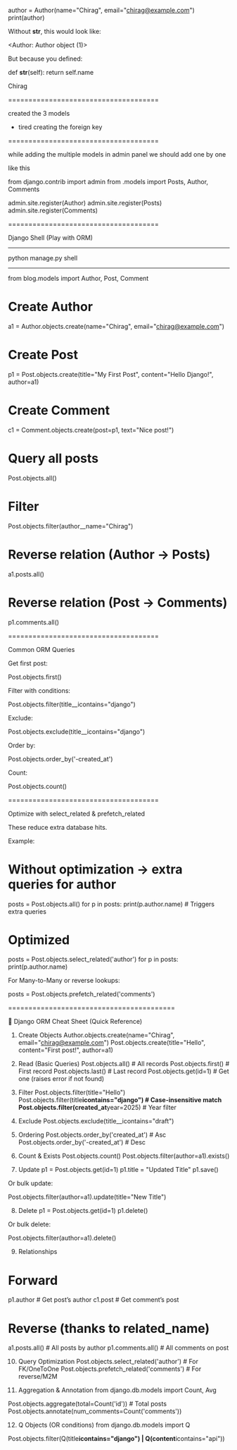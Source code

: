 author = Author(name="Chirag", email="chirag@example.com")
print(author)

Without **str**, this would look like:

<Author: Author object (1)>

But because you defined:

def **str**(self):
return self.name

Chirag

=====================================

created the 3 models

- tired creating the foreign key

=====================================

while adding the multiple models in admin panel we should add one by one

like this

from django.contrib import admin
from .models import Posts, Author, Comments

admin.site.register(Author)
admin.site.register(Posts)
admin.site.register(Comments)

=====================================

Django Shell (Play with ORM)

---

python manage.py shell

---

from blog.models import Author, Post, Comment

# Create Author

a1 = Author.objects.create(name="Chirag", email="chirag@example.com")

# Create Post

p1 = Post.objects.create(title="My First Post", content="Hello Django!", author=a1)

# Create Comment

c1 = Comment.objects.create(post=p1, text="Nice post!")

# Query all posts

Post.objects.all()

# Filter

Post.objects.filter(author\_\_name="Chirag")

# Reverse relation (Author → Posts)

a1.posts.all()

# Reverse relation (Post → Comments)

p1.comments.all()

=====================================

Common ORM Queries

Get first post:

Post.objects.first()

Filter with conditions:

Post.objects.filter(title\_\_icontains="django")

Exclude:

Post.objects.exclude(title\_\_icontains="django")

Order by:

Post.objects.order_by('-created_at')

Count:

Post.objects.count()

=====================================

Optimize with select_related & prefetch_related

These reduce extra database hits.

Example:

# Without optimization → extra queries for author

posts = Post.objects.all()
for p in posts:
print(p.author.name) # Triggers extra queries

# Optimized

posts = Post.objects.select_related('author')
for p in posts:
print(p.author.name)

For Many-to-Many or reverse lookups:

posts = Post.objects.prefetch_related('comments')

=========================================

📝 Django ORM Cheat Sheet (Quick Reference)

1. Create Objects
   Author.objects.create(name="Chirag", email="chirag@example.com")
   Post.objects.create(title="Hello", content="First post!", author=a1)

2. Read (Basic Queries)
   Post.objects.all() # All records
   Post.objects.first() # First record
   Post.objects.last() # Last record
   Post.objects.get(id=1) # Get one (raises error if not found)

3. Filter
   Post.objects.filter(title="Hello")
   Post.objects.filter(title**icontains="django") # Case-insensitive match
   Post.objects.filter(created_at**year=2025) # Year filter

4. Exclude
   Post.objects.exclude(title\_\_icontains="draft")

5. Ordering
   Post.objects.order_by('created_at') # Asc
   Post.objects.order_by('-created_at') # Desc

6. Count & Exists
   Post.objects.count()
   Post.objects.filter(author=a1).exists()

7. Update
   p1 = Post.objects.get(id=1)
   p1.title = "Updated Title"
   p1.save()

Or bulk update:

Post.objects.filter(author=a1).update(title="New Title")

8. Delete
   p1 = Post.objects.get(id=1)
   p1.delete()

Or bulk delete:

Post.objects.filter(author=a1).delete()

9. Relationships

# Forward

p1.author # Get post’s author
c1.post # Get comment’s post

# Reverse (thanks to related_name)

a1.posts.all() # All posts by author
p1.comments.all() # All comments on post

10. Query Optimization
    Post.objects.select_related('author') # For FK/OneToOne
    Post.objects.prefetch_related('comments') # For reverse/M2M

11. Aggregation & Annotation
    from django.db.models import Count, Avg

Post.objects.aggregate(total=Count('id')) # Total posts
Post.objects.annotate(num_comments=Count('comments'))

12. Q Objects (OR conditions)
    from django.db.models import Q

Post.objects.filter(Q(title**icontains="django") | Q(content**icontains="api"))
